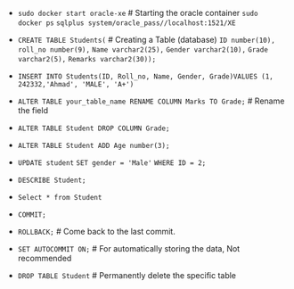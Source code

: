 - `sudo docker start oracle-xe`                            # Starting the oracle container
  `sudo docker ps`
  `sqlplus system/oracle_pass//localhost:1521/XE`

- `CREATE TABLE Students(`               # Creating a Table (database)
  `ID number(10),`
  `roll_no number(9),`
  `Name varchar2(25),`
  `Gender varchar2(10),`
  `Grade varchar2(5),`
  `Remarks varchar2(30));`

- `INSERT INTO Students(ID, Roll_no, Name, Gender, Grade)VALUES (1, 242332,'Ahmad', 'MALE', 'A+')`
- `ALTER TABLE your_table_name RENAME COLUMN Marks TO Grade;`       # Rename the field

- `ALTER TABLE Student DROP COLUMN Grade;`
- `ALTER TABLE Student ADD Age number(3);`

- `UPDATE student`
  `SET gender = 'Male'`
  `WHERE ID = 2;`

- `DESCRIBE Student;` 
- `Select * from Student`

- `COMMIT;`
- `ROLLBACK;`			    # Come back to the last commit.
- `SET AUTOCOMMIT ON;`		# For automatically storing the data, Not recommended


- `DROP TABLE Student`		# Permanently delete the specific table
